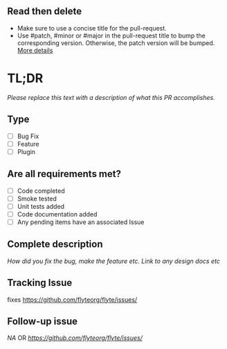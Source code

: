 ## Read then delete

- Make sure to use a concise title for the pull-request.
- Use #patch, #minor or #major in the pull-request title to bump the corresponding version. Otherwise, the patch version
will be bumped. [More details](https://github.com/marketplace/actions/github-tag-bump)

# TL;DR
_Please replace this text with a description of what this PR accomplishes._

## Type
 - [ ] Bug Fix
 - [ ] Feature
 - [ ] Plugin

## Are all requirements met?

 - [ ] Code completed
 - [ ] Smoke tested
 - [ ] Unit tests added
 - [ ] Code documentation added
 - [ ] Any pending items have an associated Issue

## Complete description
 _How did you fix the bug, make the feature etc. Link to any design docs etc_

## Tracking Issue
fixes https://github.com/flyteorg/flyte/issues/<number>

## Follow-up issue
_NA_
OR
_https://github.com/flyteorg/flyte/issues/<number>_
